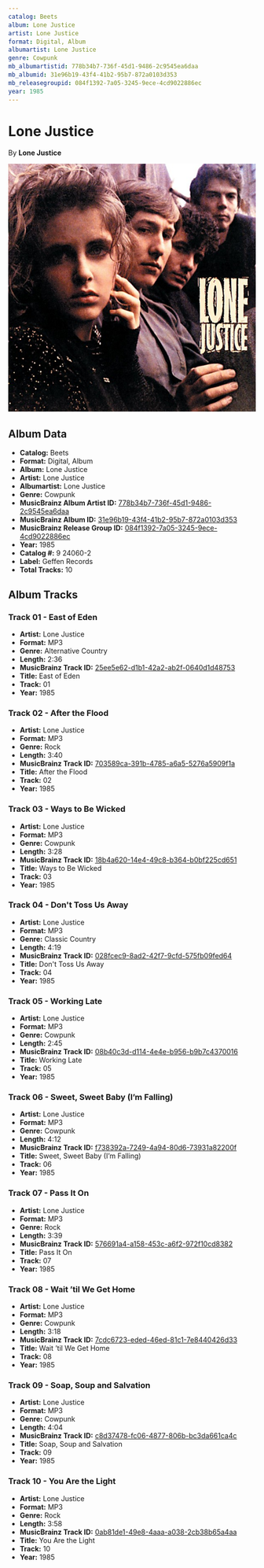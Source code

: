 ```yaml
---
catalog: Beets
album: Lone Justice
artist: Lone Justice
format: Digital, Album
albumartist: Lone Justice
genre: Cowpunk
mb_albumartistid: 778b34b7-736f-45d1-9486-2c9545ea6daa
mb_albumid: 31e96b19-43f4-41b2-95b7-872a0103d353
mb_releasegroupid: 084f1392-7a05-3245-9ece-4cd9022886ec
year: 1985
---
```


# Lone Justice

By **Lone Justice**

![](../../assets/beetscovers/Lone_Justice-Lone_Justice.jpg)

## Album Data

- **Catalog:** Beets
- **Format:** Digital, Album
- **Album:** Lone Justice
- **Artist:** Lone Justice
- **Albumartist:** Lone Justice
- **Genre:** Cowpunk
- **MusicBrainz Album Artist ID:** [778b34b7-736f-45d1-9486-2c9545ea6daa](https://musicbrainz.org/artist/778b34b7-736f-45d1-9486-2c9545ea6daa)
- **MusicBrainz Album ID:** [31e96b19-43f4-41b2-95b7-872a0103d353](https://musicbrainz.org/release/31e96b19-43f4-41b2-95b7-872a0103d353)
- **MusicBrainz Release Group ID:** [084f1392-7a05-3245-9ece-4cd9022886ec](https://musicbrainz.org/release-group/084f1392-7a05-3245-9ece-4cd9022886ec)
- **Year:** 1985
- **Catalog #:** 9 24060-2
- **Label:** Geffen Records
- **Total Tracks:** 10

## Album Tracks

### Track 01 - East of Eden

- **Artist:** Lone Justice
- **Format:** MP3
- **Genre:** Alternative Country
- **Length:** 2:36
- **MusicBrainz Track ID:** [25ee5e62-d1b1-42a2-ab2f-0640d1d48753](https://musicbrainz.org/recording/25ee5e62-d1b1-42a2-ab2f-0640d1d48753)
- **Title:** East of Eden
- **Track:** 01
- **Year:** 1985

### Track 02 - After the Flood

- **Artist:** Lone Justice
- **Format:** MP3
- **Genre:** Rock
- **Length:** 3:40
- **MusicBrainz Track ID:** [703589ca-391b-4785-a6a5-5276a5909f1a](https://musicbrainz.org/recording/703589ca-391b-4785-a6a5-5276a5909f1a)
- **Title:** After the Flood
- **Track:** 02
- **Year:** 1985

### Track 03 - Ways to Be Wicked

- **Artist:** Lone Justice
- **Format:** MP3
- **Genre:** Cowpunk
- **Length:** 3:28
- **MusicBrainz Track ID:** [18b4a620-14e4-49c8-b364-b0bf225cd651](https://musicbrainz.org/recording/18b4a620-14e4-49c8-b364-b0bf225cd651)
- **Title:** Ways to Be Wicked
- **Track:** 03
- **Year:** 1985

### Track 04 - Don't Toss Us Away

- **Artist:** Lone Justice
- **Format:** MP3
- **Genre:** Classic Country
- **Length:** 4:19
- **MusicBrainz Track ID:** [028fcec9-8ad2-42f7-9cfd-575fb09fed64](https://musicbrainz.org/recording/028fcec9-8ad2-42f7-9cfd-575fb09fed64)
- **Title:** Don't Toss Us Away
- **Track:** 04
- **Year:** 1985

### Track 05 - Working Late

- **Artist:** Lone Justice
- **Format:** MP3
- **Genre:** Cowpunk
- **Length:** 2:45
- **MusicBrainz Track ID:** [08b40c3d-d114-4e4e-b956-b9b7c4370016](https://musicbrainz.org/recording/08b40c3d-d114-4e4e-b956-b9b7c4370016)
- **Title:** Working Late
- **Track:** 05
- **Year:** 1985

### Track 06 - Sweet, Sweet Baby (I’m Falling)

- **Artist:** Lone Justice
- **Format:** MP3
- **Genre:** Cowpunk
- **Length:** 4:12
- **MusicBrainz Track ID:** [f738392a-7249-4a94-80d6-73931a82200f](https://musicbrainz.org/recording/f738392a-7249-4a94-80d6-73931a82200f)
- **Title:** Sweet, Sweet Baby (I’m Falling)
- **Track:** 06
- **Year:** 1985

### Track 07 - Pass It On

- **Artist:** Lone Justice
- **Format:** MP3
- **Genre:** Rock
- **Length:** 3:39
- **MusicBrainz Track ID:** [576691a4-a158-453c-a6f2-972f10cd8382](https://musicbrainz.org/recording/576691a4-a158-453c-a6f2-972f10cd8382)
- **Title:** Pass It On
- **Track:** 07
- **Year:** 1985

### Track 08 - Wait ’til We Get Home

- **Artist:** Lone Justice
- **Format:** MP3
- **Genre:** Cowpunk
- **Length:** 3:18
- **MusicBrainz Track ID:** [7cdc6723-eded-46ed-81c1-7e8440426d33](https://musicbrainz.org/recording/7cdc6723-eded-46ed-81c1-7e8440426d33)
- **Title:** Wait ’til We Get Home
- **Track:** 08
- **Year:** 1985

### Track 09 - Soap, Soup and Salvation

- **Artist:** Lone Justice
- **Format:** MP3
- **Genre:** Cowpunk
- **Length:** 4:04
- **MusicBrainz Track ID:** [c8d37478-fc06-4877-806b-bc3da661ca4c](https://musicbrainz.org/recording/c8d37478-fc06-4877-806b-bc3da661ca4c)
- **Title:** Soap, Soup and Salvation
- **Track:** 09
- **Year:** 1985

### Track 10 - You Are the Light

- **Artist:** Lone Justice
- **Format:** MP3
- **Genre:** Rock
- **Length:** 3:58
- **MusicBrainz Track ID:** [0ab81de1-49e8-4aaa-a038-2cb38b65a4aa](https://musicbrainz.org/recording/0ab81de1-49e8-4aaa-a038-2cb38b65a4aa)
- **Title:** You Are the Light
- **Track:** 10
- **Year:** 1985

